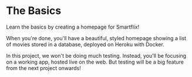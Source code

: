 # The Basics

Learn the basics by creating a homepage for Smartflix!

When you're done, you'll have a beautiful, styled homepage showing a list of movies stored in a database, deployed on Heroku with Docker.

In this project, we won't be doing much testing. Instead, you'll be focusing on a working app, hosted live on the web. But testing will be a big feature from the next project onwards!
